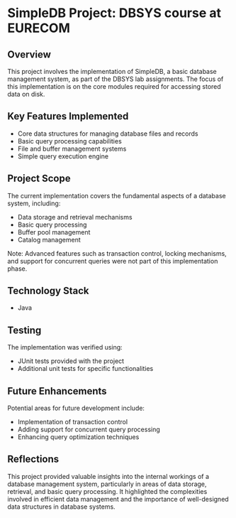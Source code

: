 # SimpleDB Project: DBSYS course at EURECOM

## Overview
This project involves the implementation of SimpleDB, a basic database management system, as part of the DBSYS lab assignments. The focus of this implementation is on the core modules required for accessing stored data on disk.

## Key Features Implemented
- Core data structures for managing database files and records
- Basic query processing capabilities
- File and buffer management systems
- Simple query execution engine

## Project Scope
The current implementation covers the fundamental aspects of a database system, including:
- Data storage and retrieval mechanisms
- Basic query processing
- Buffer pool management
- Catalog management

Note: Advanced features such as transaction control, locking mechanisms, and support for concurrent queries were not part of this implementation phase.

## Technology Stack
- Java

## Testing
The implementation was verified using:
- JUnit tests provided with the project
- Additional unit tests for specific functionalities

## Future Enhancements
Potential areas for future development include:
- Implementation of transaction control
- Adding support for concurrent query processing
- Enhancing query optimization techniques

## Reflections
This project provided valuable insights into the internal workings of a database management system, particularly in areas of data storage, retrieval, and basic query processing. It highlighted the complexities involved in efficient data management and the importance of well-designed data structures in database systems.
